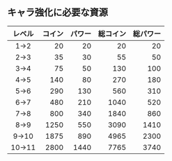 
## キャラ強化に必要な資源

| レベル | コイン | パワー | 総コイン | 総パワー |
| :---: | ---: | ---: | ---: | ---: |
| 1→2 | 20 | 20 | 20 | 20 |
| 2→3 | 35 | 30 | 55 | 50 |
| 3→4 | 75 | 50 | 130 | 100 |
| 4→5 | 140 | 80 | 270 | 180 |
| 5→6 | 290 | 130 | 560 | 310 |
| 6→7 | 480 | 210 | 1040 | 520 |
| 7→8 | 800 | 340 | 1840 | 860 |
| 8→9 | 1250 | 550 | 3090 | 1410 |
| 9→10 | 1875 | 890 | 4965 | 2300 |
| 10→11 | 2800 | 1440 | 7765 | 3740 |
